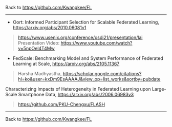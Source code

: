 Back to https://github.com/Kwangkee/FL
***



- Oort: Informed Participant Selection for Scalable Federated Learning, https://arxiv.org/abs/2010.06081v1
>https://www.usenix.org/conference/osdi21/presentation/lai   
>Presentation Video: https://www.youtube.com/watch?v=5npOel4T4Mw

- FedScale: Benchmarking Model and System Performance of Federated Learning at Scale, https://arxiv.org/abs/2105.11367
> Harsha Madhyastha, https://scholar.google.com/citations?hl=ko&user=kxDm9EsAAAAJ&view_op=list_works&sortby=pubdate 

Characterizing Impacts of Heterogeneity in Federated Learning upon Large-Scale Smartphone Data, https://arxiv.org/abs/2006.06983v3
>https://github.com/PKU-Chengxu/FLASH  


***
Back to https://github.com/Kwangkee/FL

